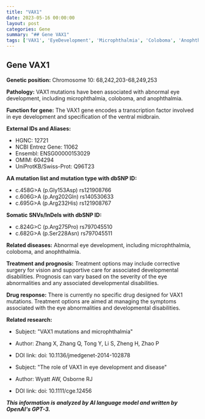 ```yaml
---
title: "VAX1"
date: 2023-05-16 00:00:00
layout: post
categories: Gene
summary: "## Gene VAX1"
tags: ['VAX1', 'EyeDevelopment', 'Microphthalmia', 'Coloboma', 'Anophthalmia', 'TranscriptionFactor', 'GeneticMutation', 'Prognosis']
---
```


## Gene VAX1

**Genetic position:** Chromosome 10: 68,242,203-68,249,253

**Pathology:** VAX1 mutations have been associated with abnormal eye development, including microphthalmia, coloboma, and anophthalmia.

**Function for gene:** The VAX1 gene encodes a transcription factor involved in eye development and specification of the ventral midbrain. 

**External IDs and Aliases:**

- HGNC: 12721
- NCBI Entrez Gene: 11062
- Ensembl: ENSG00000153029
- OMIM: 604294
- UniProtKB/Swiss-Prot: Q96T23

**AA mutation list and mutation type with dbSNP ID:**

- c.458G>A (p.Gly153Asp) rs121908766
- c.606G>A (p.Arg202Gln) rs140530633
- c.695G>A (p.Arg232His) rs121908767

**Somatic SNVs/InDels with dbSNP ID:**

- c.824G>C (p.Arg275Pro) rs797045510
- c.682G>A (p.Ser228Asn) rs797045511

**Related diseases:** Abnormal eye development, including microphthalmia, coloboma, and anophthalmia.

**Treatment and prognosis:** Treatment options may include corrective surgery for vision and supportive care for associated developmental disabilities. Prognosis can vary based on the severity of the eye abnormalities and any associated developmental disabilities.

**Drug response:** There is currently no specific drug designed for VAX1 mutations. Treatment options are aimed at managing the symptoms associated with the eye abnormalities and developmental disabilities.

**Related research:**

- Subject: "VAX1 mutations and microphthalmia" 
- Author: Zhang X, Zhang Q, Tong Y, Li S, Zheng H, Zhao P 
- DOI link: doi: 10.1136/jmedgenet-2014-102878

- Subject: "The role of VAX1 in eye development and disease" 
- Author: Wyatt AW, Osborne RJ 
- DOI link: doi: 10.1111/cge.12456

**_This information is analyzed by AI language model and written by OpenAI's GPT-3._**
